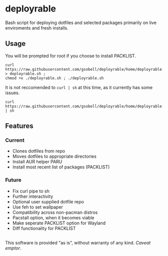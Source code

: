 # deployrable
Bash script for deploying dotfiles and selected packages primarily on live enviroments and fresh installs.

## Usage
You will be prompted for root if you choose to install PACKLIST.
```shell
curl https://raw.githubusercontent.com/gsobell/deployrable/home/deployrable.sh > deployrable.sh ;
chmod +x ./deployrable.sh ; ./deployrable.sh
```


It is not reccomended to ```curl | sh``` at this time, as it currently has some issues.

```shell
curl https://raw.githubusercontent.com/gsobell/deployrable/home/deployrable.sh | sh
```
## Features

### Current
- Clones dotfiles from repo
- Moves dotfiles to appropriate directories
- Install AUR helper PARU
- Install most recent list of packages (PACKLIST)

### Future
- Fix curl pipe to sh
- Further interactivity
- Optional user supplied dotfile repo
- Use feh to set wallpaper
- Compatibility across non-pacman distros
- Pacstall option, when it becomes viable
- Make seperate PACKLIST option for Wayland
- Diff functionality for PACKLIST

##
This software is provided "as is", without warranty of any kind. *Caveat emptor*.
